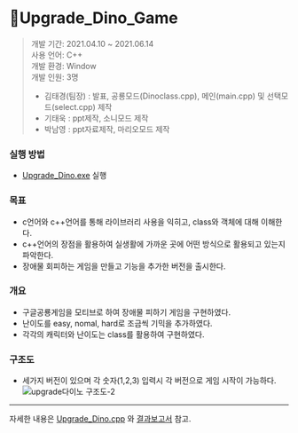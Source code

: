 # 🦖Upgrade_Dino_Game
> 개발 기간: 2021.04.10 ~ 2021.06.14 <br>
> 사용 언어: C++ <br>
> 개발 환경: Window <br>
> 개발 인원: 3명 <br>
>    - 김태경(팀장) : 발표, 공룡모드(Dinoclass.cpp), 메인(main.cpp) 및 선택모드(select.cpp) 제작
>    - 기태욱 : ppt제작, 소니모드 제작
>    - 박남영 : ppt자료제작, 마리오모드 제작

### 실행 방법
* [Upgrade_Dino.exe](https://github.com/Tigerfriend1/Upgrade_Dino_Game/blob/main/Upgrade_Dino.exe) 실행


### 목표
- c언어와 c++언어를 통해 라이브러리 사용을 익히고, class와 객체에 대해 이해한다.
- c++언어의 장점을 활용하여 실생활에 가까운 곳에 어떤 방식으로 활용되고 있는지 파악한다.
- 장애물 회피하는 게임을 만들고 기능을 추가한 버전을 출시한다.

### 개요
- 구글공룡게임을 모티브로 하여 장애물 피하기 게임을 구현하였다.
- 난이도를 easy, nomal, hard로 조금씩 기믹을 추가하였다.
- 각각의 캐릭터와 난이도는 class를 활용하여 구현하였다.

### 구조도
- 세가지 버전이 있으며 각 숫자(1,2,3) 입력시 각 버전으로 게임 시작이 가능하다. 
![upgrade다이노 구조도-2](https://user-images.githubusercontent.com/84169614/224531161-bc9e2c77-8f56-491a-9c72-f9b4ff35531d.png)



<hr>

자세한 내용은 [Upgrade_Dino.cpp](https://github.com/Tigerfriend1/Upgrade_Dino_Game/blob/main/Upgrade_Dino.cpp) 와 [결과보고서](https://github.com/Tigerfriend1/Upgrade_Dino_Game/blob/main/doc/upgradeDiano_Report.pdf) 참고.
